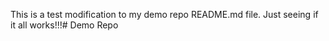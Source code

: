 This is a test modification to my demo repo README.md file. Just seeing if it all works!!!# Demo Repo

